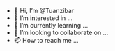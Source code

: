 - 👋 Hi, I’m @Tuanzibar
- 👀 I’m interested in ...
- 🌱 I’m currently learning ...
- 💞️ I’m looking to collaborate on ...
- 📫 How to reach me ...

<!---
Tuanzibar/Tuanzibar is a ✨ special ✨ repository because its `README.md` (this file) appears on your GitHub profile.
You can click the Preview link to take a look at your changes.
--->
